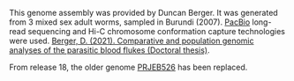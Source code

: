 This genome assembly was provided by Duncan Berger. It was generated from 3 mixed sex adult worms, sampled in Burundi (2007). [PacBio](https://www.pacb.com/) long-read sequencing and Hi-C chromosome conformation capture technologies were used. [Berger, D. (2021). Comparative and population genomic analyses of the parasitic blood flukes (Doctoral thesis)](https://doi.org/10.17863/CAM.86667).

From release 18, the older genome [PRJEB526](http://www.ebi.ac.uk/ena/data/view/PRJEB526) has been replaced.
